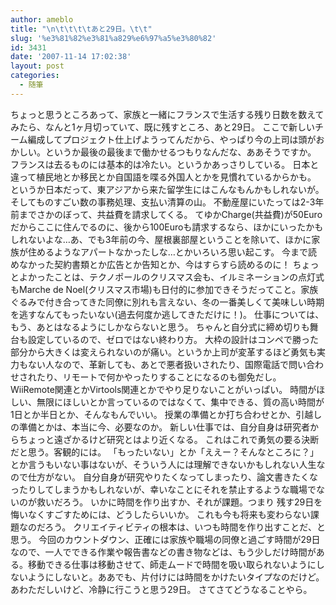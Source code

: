 ```yaml
---
author: ameblo
title: "\n\t\t\t\tあと29日。\t\t"
slug: '%e3%81%82%e3%81%a829%e6%97%a5%e3%80%82'
id: 3431
date: '2007-11-14 17:02:38'
layout: post
categories:
  - 随筆
---
```


ちょっと思うところあって、家族と一緒にフランスで生活する残り日数を数えてみたら、なんと1ヶ月切っていて、既に残すところ、あと29日。 ここで新しいチーム編成してプロジェクト仕上げようってんだから、やっぱり今の上司は頭がおかしい。というか最後の最後まで働かせるつもりなんだな、ああそうですか。 フランスは去るものには基本的は冷たい。というかあっさりしている。 日本と違って植民地とか移民とか自国語を喋る外国人とかを見慣れているからかも。 というか日本だって、東アジアから来た留学生にはこんなもんかもしれないが。 そしてものすごい数の事務処理、支払い清算の山。 不動産屋にいたっては2-3年前までさかのぼって、共益費を請求してくる。 てゆかCharge(共益費)が50Euroだからここに住んでるのに、後から100Euroも請求するなら、ほかにいったかもしれないよな…あ、でも3年前の今、屋根裏部屋ということを除いて、ほかに家族が住めるようなアパートなかったしな…とかいろいろ思い起こす。 今まで読めなかった契約書類とか広告とか告知とか、今はすらすら読めるのに！ ちょっとよかったことは、テクノポールのクリスマス会も、イルミネーションの点灯式もMarche de Noel(クリスマス市場)も日付的に参加できそうだってこと。家族ぐるみで付き合ってきた同僚に別れも言えない、冬の一番美しくて美味しい時期を逃すなんてもったいない(過去何度か逃してきただけに！)。 仕事については、もう、あとはなるようにしかならないと思う。 ちゃんと自分式に締め切りも舞台も設定しているので、ゼロではない終わり方。 大枠の設計はコンペで勝った部分から大きくは変えられないのが痛い。というか上司が変革するほど勇気も実力もない人なので、革新しても、あとで悪者扱いされたり、国際電話で問い合わせされたり、リモートで何かやったりすることになるのも御免だし。 WiiRemote関連とかVirtools関連とかでやり足りないことがいっぱい。 時間がほしい、無限にほしいとか言っているのではなくて、集中できる、質の高い時間が1日とか半日とか、そんなもんでいい。 授業の準備とか打ち合わせとか、引越しの準備とかは、本当に今、必要なのか。 新しい仕事では、自分自身は研究者からちょっと遠ざかるけど研究とはより近くなる。 これはこれで勇気の要る決断だと思う。客観的には。 「もったいない」とか「ええー？そんなところに？」とか言うもいない事はないが、そういう人には理解できないかもしれない人生なので仕方がない。 自分自身が研究やりたくなってしまったり、論文書きたくなったりしてしまうかもしれないが、幸いなことにそれを禁止するような職場でないのが救いだろう。 いかに時間を作り出すか、それが課題。つまり 残す29日を悔いなくすごすためには、どうしたらいいか。 これも今も将来も変わらない課題なのだろう。 クリエイティビティの根本は、いつも時間を作り出すことだ、と思う。 今回のカウントダウン、正確には家族や職場の同僚と過ごす時間が29日なので、一人でできる作業や報告書などの書き物などは、もう少しだけ時間がある。移動できる仕事は移動させて、師走ムードで時間を吸い取られないようにしないようにしないと。ああでも、片付けには時間をかけたいタイプなのだけど。 あわただしいけど、冷静に行こうと思う29日。 さてさてどうなることやら。